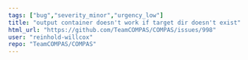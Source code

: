 ```yaml
---
tags: ["bug","severity_minor","urgency_low"]
title: "output container doesn't work if target dir doesn't exist"
html_url: "https://github.com/TeamCOMPAS/COMPAS/issues/998"
user: "reinhold-willcox"
repo: "TeamCOMPAS/COMPAS"
---
```


